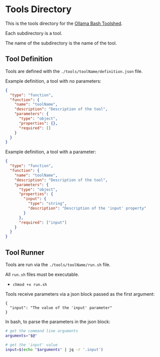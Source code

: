 # Tools Directory

This is the tools directory for the [Ollama Bash Toolshed](../).

Each subdirectory is a tool.

The name of the subdirectory is the name of the tool.


## Tool Definition

Tools are defined with the ```./tools/toolName/definition.json``` file.

Example definition, a tool with no parameters:
```json
{
  "type": "function",
  "function": {
    "name": "toolName",
    "description": "Description of the tool",
    "parameters": {
      "type": "object",
      "properties": {},
      "required": []
    }
  }
}
```

Example definition, a tool with a parameter:
```json
{
  "type": "function",
  "function": {
    "name": "toolName",
    "description": "Description of the tool",
    "parameters": {
      "type": "object",
      "properties": {
        "input": {
          "type": "string",
          "description": "Description of the 'input' property"
        }
      },
      "required": ["input"]
    }
  }
}

```

## Tool Runner

Tools are run via the ```./tools/toolName/run.sh``` file.

All ```run.sh``` files must be executable.
- ```chmod +x run.sh```

Tools receive parameters via a json block passed as the first argument:
```
{
  "input": "The value of the 'input' parameter"
}
```

In bash, to parse the parameters in the json block:
```bash
# get the command line arguments
arguments="$@" 

# get the 'input' value
input=$(echo "$arguments" | jq -r '.input') 
```
